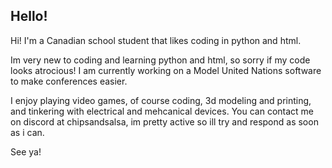 ## Hello!

Hi! I'm a Canadian school student that likes coding in python and html.

Im very new to coding and learning python and html, so sorry if my code looks atrocious!
I am currently working on a Model United Nations software to make conferences easier.

I enjoy playing video games, of course coding, 3d modeling and printing, and tinkering with electrical and mehcanical devices. 
You can contact me on discord at chipsandsalsa, im pretty active so ill try and respond as soon as i can.

See ya!
